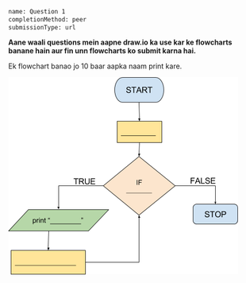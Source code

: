 ```ngMeta
name: Question 1
completionMethod: peer
submissionType: url
```

**Aane waali questions mein aapne draw.io ka use kar ke flowcharts banane hain aur fin unn flowcharts ko submit karna hai.**

Ek flowchart banao jo 10 baar aapka naam print kare.

![empty flowchart](assets/question_images/12.1-image1.png)
